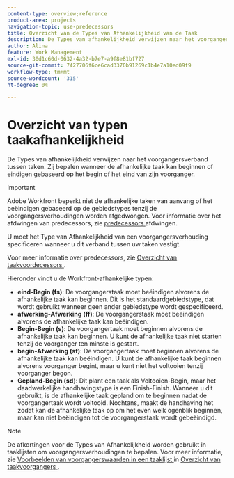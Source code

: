 ```yaml
---
content-type: overview;reference
product-area: projects
navigation-topic: use-predecessors
title: Overzicht van de Types van Afhankelijkheid van de Taak
description: De Types van afhankelijkheid verwijzen naar het voorgangersverband tussen taken. Zij bepalen wanneer de afhankelijke taak kan beginnen of eindigen gebaseerd op het begin of het eind van zijn voorganger.
author: Alina
feature: Work Management
exl-id: 30d1c60d-0632-4a32-b7e7-a9f8e81bf727
source-git-commit: 7427706f6ce6cad3370b91269c1b4e7a10ed09f9
workflow-type: tm+mt
source-wordcount: '315'
ht-degree: 0%

---
```


# Overzicht van typen taakafhankelijkheid

<!-- Audited: 12/2023 -->

De Types van afhankelijkheid verwijzen naar het voorgangersverband tussen taken. Zij bepalen wanneer de afhankelijke taak kan beginnen of eindigen gebaseerd op het begin of het eind van zijn voorganger.

>[!IMPORTANT]
>
>Adobe Workfront beperkt niet de afhankelijke taken van aanvang of het beëindigen gebaseerd op de gebiedstypes tenzij de voorgangersverhoudingen worden afgedwongen. Voor informatie over het afdwingen van predecessors, zie [ predecessors ](../../../manage-work/tasks/use-prdcssrs/enforced-predecessors.md) afdwingen.

U moet het Type van Afhankelijkheid van een voorgangersverhouding specificeren wanneer u dit verband tussen uw taken vestigt.

Voor meer informatie over predecessors, zie [ Overzicht van taakvoordecessors ](../../../manage-work/tasks/use-prdcssrs/predecessors-overview.md).

Hieronder vindt u de Workfront-afhankelijke typen:

* **eind-Begin (fs)**: De voorgangerstaak moet beëindigen alvorens de afhankelijke taak kan beginnen. Dit is het standaardgebiedstype, dat wordt gebruikt wanneer geen ander gebiedstype wordt gespecificeerd.
* **afwerking-Afwerking (ff)**: De voorgangerstaak moet beëindigen alvorens de afhankelijke taak kan beëindigen.
* **Begin-Begin (s)**: De voorgangertaak moet beginnen alvorens de afhankelijke taak kan beginnen. U kunt de afhankelijke taak niet starten tenzij de voorganger ten minste is gestart.
* **begin-Afwerking (sf)**: De voorgangertaak moet beginnen alvorens de afhankelijke taak kan beëindigen. U kunt de afhankelijke taak beginnen alvorens voorganger begint, maar u kunt niet het voltooien tenzij voorganger begon.
* **Gepland-Begin (sd)**: Dit plant een taak als Voltooien-Begin, maar het daadwerkelijke handhavingstype is een Finish-Finish. Wanneer u dit gebruikt, is de afhankelijke taak gepland om te beginnen nadat de voorgangertaak wordt voltooid. Nochtans, maakt de handhaving het zodat kan de afhankelijke taak op om het even welk ogenblik beginnen, maar kan niet beëindigen tot de voorgangerstaak wordt gebeëindigd.

>[!NOTE]
>
>De afkortingen voor de Types van Afhankelijkheid worden gebruikt in taaklijsten om voorgangersverhoudingen te bepalen. Voor meer informatie, zie [ Voorbeelden van voorgangerswaarden in een taaklijst ](/help/quicksilver/manage-work/tasks/use-prdcssrs/predecessors-overview.md#examples-of-predecessor-values-in-a-task-list) in [ Overzicht van taakvoorgangers ](/help/quicksilver/manage-work/tasks/use-prdcssrs/predecessors-overview.md).

